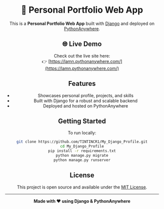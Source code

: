 <div align="center">

# 🚀 Personal Portfolio Web App

This is a **Personal Portfolio Web App** built with [Django](https://www.djangoproject.com/) and deployed on [PythonAnywhere](https://www.pythonanywhere.com/).

## 🌐 Live Demo

Check out the live site here:  
👉 [https://lamn.pythonanywhere.com/](https://lamn.pythonanywhere.com/)

## Features

- Showcases personal profile, projects, and skills
- Built with Django for a robust and scalable backend
- Deployed and hosted on PythonAnywhere

## Getting Started

To run locally:

```bash
git clone https://github.com/TINTINCR1/My_Django_Profile.git
cd My_Django_Profile
pip install -r requirements.txt
python manage.py migrate
python manage.py runserver
```

## License

This project is open source and available under the [MIT License](LICENSE).

---

**Made with ❤️ using Django & PythonAnywhere**

</div>
